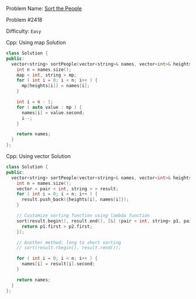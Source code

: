 Problem Name: [Sort the People](https://leetcode.com/problems/sort-the-people/)

Problem #2418

Difficulty: `Easy`

Cpp: Using map Solution

```cpp
class Solution {
public:
  vector<string> sortPeople(vector<string>& names, vector<int>& heights) {
    int n = names.size();
    map < int, string > mp;
    for ( int i = 0; i < n; i++ ) {
      mp[heights[i]] = names[i];
    }

    int i = n - 1;
    for ( auto value : mp ) {
      names[i] = value.second;
      i--;
    }

    return names;
  }
};
```

Cpp: Using vector Solution

```cpp
class Solution {
public:
  vector<string> sortPeople(vector<string>& names, vector<int>& heights) {
    int n = names.size();
    vector < pair < int, string > > result;
    for ( int i = 0; i < n; i++ ) {
      result.push_back({heights[i], names[i]});
    }

    // Customize sorting function using lambda function
    sort(result.begin(), result.end(), [&] (pair < int, string> p1, pair < int, string > p2) {
      return p1.first > p2.first;
    });

    // Another method: long to short sorting
    // sort(result.rbegin(), result.rend());

    for ( int i = 0; i < n; i++ ) {
      names[i] = result[i].second;
    }

    return names;
  }
};
```

